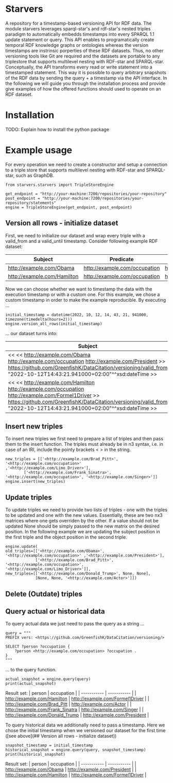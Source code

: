 # Starvers
A repository for a timestamp-based versioning API for RDF data. The module starvers leverages sparql-star's and rdf-star's nested triples paradigm to automatically embedds timestamps into every SPARQL 1.1 update statement or query. This API enables to programatically create temporal RDF knowledge graphs or ontologies whereas the version timestamps are instrinsic porperties of these RDF datasets. Thus, no other versioning tools like Git are required and the datasets are portable to any triplestore that supports multilevel nesting with RDF-star and SPARQL-star. 
Conceptually, the API transforms every read or write statement into a timestamped statement. This way it is possible to query arbitrary snapshots of the RDF data by sending the query + a timestamp via the API interface. In the following we will guide you through the installation process and provide give examples of how the offered functions should used to operate on an RDF dataset.

# Installation
TODO: Explain how to install the python package

# Example usage
For every operation we need to create a constructor and setup a connection to a triple store that supports multilevel nesting with RDF-star and SPARQL-star, such as GraphDB. 

```
from starvers.starvers import TripleStoreEngine

get_endpoint = "http://your-machine:7200/repositories/your-repository"
post_endpoint = "http://your-machine:7200/repositories/your-repository/statements"
engine = TripleStoreEngine(get_endpoint, post_endpoint)

```

## Version all rows - initialize dataset
First, we need to initialize our dataset and wrap every triple with a valid\_from and a valid\_until timestamp. Consider following example RDF dataset:

| Subject      | Predicate | Object |
| ----------- | ----------- | ----------- |
| <http://example.com/Obama> | <http://example.com/occupation> |<http://example.com/President> |
| <http://example.com/Hamilton> | <http://example.com/occupation> | <http://example.com/Formel1Driver> |

Now we can choose whether we want to timestamp the data with the execution timestamp or with a custom one. For this example, we chose a custom timestamp in order to make the example reproducible. By executing ...
```
initial_timestamp = datetime(2022, 10, 12, 14, 43, 21, 941000, timezone(timedelta(hours=2)))
engine.version_all_rows(initial_timestamp)
```
... our dataset turns into:

| Subject      | Predicate | Object |
| ----------- | ----------- | ----------- |
| << << <http://example.com/Obama> <http://example.com/occupation> <http://example.com/President> >> https://github.com/GreenfishK/DataCitation/versioning/valid_from "2022-10-12T14:43:21.941000+02:00"^^xsd:dateTime >> | https://github.com/GreenfishK/DataCitation/versioning/valid_until | "9999-12-31T00:00:00.000+02:00"^^xsd:dateTime |
| << << <http://example.com/Hamilton> <http://example.com/occupation> <http://example.com/Formel1Driver> >> https://github.com/GreenfishK/DataCitation/versioning/valid_from "2022-10-12T14:43:21.941000+02:00"^^xsd:dateTime >> | https://github.com/GreenfishK/DataCitation/versioning/valid_until | "9999-12-31T00:00:00.000+02:00"^^xsd:dateTime |

## Insert new triples
To insert new triples we first need to prepare a list of triples and then pass them to the insert function. The triples must already be in n3 syntax, i.e. in case of an IRI, include the pointy brackets < > in the string.

```
new_triples = [['<http://example.com/Brad_Pitt>', '<http://example.com/occupation>' ,'<http://example.com/Limo_Driver>'],
        ['<http://example.com/Frank_Sinatra>', '<http://example.com/occupation>', '<http://example.com/Singer>']]
engine.insert(new_triples)
```

## Update triples
To update triples we need to provide two lists of triples - one with the triples to be updated and one with the new values. Essentially, these are two nx3 matrices where one gets overriden by the other. If a value should not be updated None should be simply passed to the new matrix on the desired position. In the following example we are updating the subject position in the first triple and the object position in the second triple.

```
engine.update(
old_triples=[['<http://example.com/Obama>', '<http://example.com/occupation>' ,'<http://example.com/President>'],
             ['<http://example.com/Brad_Pitt>', '<http://example.com/occupation>', '<http://example.com/Limo_Driver>']],
new_triples=[['<http://example.com/Donald_Trump>', None, None],
             [None, None, '<http://example.com/Actor>']])

```

## Delete (Outdate) triples



## Query actual or historical data
To query actual data we just need to pass the query as a string ... 

```
query = """
PREFIX vers: <https://github.com/GreenfishK/DataCitation/versioning/>

SELECT ?person ?occupation {
    ?person <http://example.com/occupation> ?occupation .
}
"""
```
... to the query function. 
```
actual_snapshot = engine.query(query)
print(actual_snapshot)
```
Result set:
| person       | occupation |
| ----------- |  ----------- |
| <http://example.com/Hamilton> | <http://example.com/Formel1Driver> |
| <http://example.com/Brad_Pitt> | <http://example.com/Actor> |
| <http://example.com/Frank_Sinatra> | <http://example.com/Singer> |
| <http://example.com/Donald_Trump> | <http://example.com/President> |

To query historical data we additionally need to pass a timestamp. Here we chose the initial timestamp when we versioned our dataset for the first time ([see above](## Version all rows - initialize dataset))
```
snapshot_timestamp = initial_timestamp
historical_snapshot = engine.query(query, snapshot_timestamp)
print(historical_snapshot)
```
Result set:
| person       | occupation |
| ----------- |  ----------- |
| <http://example.com/Obama> | <http://example.com/President> |
| <http://example.com/Hamilton> | <http://example.com/Formel1Driver> |
